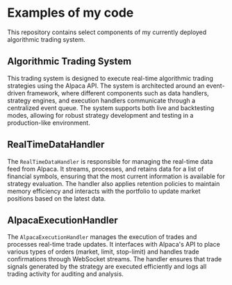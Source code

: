 # Examples of my code

This repository contains select components of my currently deployed algorithmic trading system.

## Algorithmic Trading System

This trading system is designed to execute real-time algorithmic trading strategies using the Alpaca API. The system is architected around an event-driven framework, where different components such as data handlers, strategy engines, and execution handlers communicate through a centralized event queue. The system supports both live and backtesting modes, allowing for robust strategy development and testing in a production-like environment.

## RealTimeDataHandler

The `RealTimeDataHandler` is responsible for managing the real-time data feed from Alpaca. It streams, processes, and retains data for a list of financial symbols, ensuring that the most current information is available for strategy evaluation. The handler also applies retention policies to maintain memory efficiency and interacts with the portfolio to update market positions based on the latest data.

## AlpacaExecutionHandler

The `AlpacaExecutionHandler` manages the execution of trades and processes real-time trade updates. It interfaces with Alpaca's API to place various types of orders (market, limit, stop-limit) and handles trade confirmations through WebSocket streams. The handler ensures that trade signals generated by the strategy are executed efficiently and logs all trading activity for auditing and analysis.
